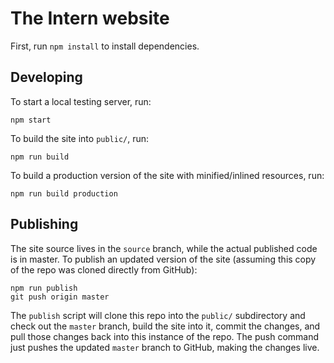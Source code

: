 # The Intern website

First, run `npm install` to install dependencies.

## Developing

To start a local testing server, run:

```
npm start
```

To build the site into `public/`, run:

```
npm run build
```

To build a production version of the site with minified/inlined resources, run:

```
npm run build production
```

## Publishing

The site source lives in the `source` branch, while the actual published code is in master. To publish an updated version of the site (assuming this copy of the repo was cloned directly from GitHub):

```
npm run publish
git push origin master
```

The `publish` script will clone this repo into the `public/` subdirectory and check out the `master` branch, build the site into it, commit the changes, and pull those changes back into this instance of the repo. The push command just pushes the updated `master` branch to GitHub, making the changes live.
